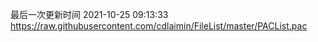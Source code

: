 最后一次更新时间 2021-10-25 09:13:33
https://raw.githubusercontent.com/cdlaimin/FileList/master/PACList.pac

